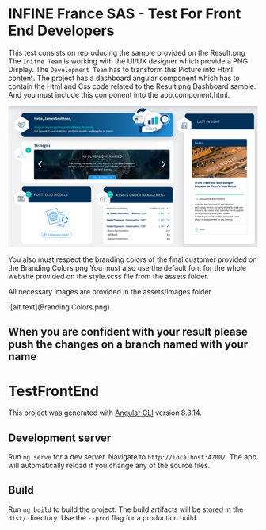 # INFINE France SAS - Test For Front End Developers

This test consists on reproducing the sample provided on the Result.png
The `Inifne Team` is working with the UI/UX designer which provide a PNG Display. 
The `Development Team` has to transform this Picture into Html content. 
The project has a dashboard angular component which has to contain the Html and Css code related to the Result.png Dashboard sample.
And you must include this component into the app.component.html.

![alt text](Result.png)

You also must respect the branding colors of the final customer provided on the Branding Colors.png
You must also use the default font for the whole website provided on the style.scss file from the assets folder.

All necessary images are provided in the assets/images folder

![alt text](Branding Colors.png)

## When you are confident with your result please push the changes on a branch named with your name

# TestFrontEnd

This project was generated with [Angular CLI](https://github.com/angular/angular-cli) version 8.3.14.

## Development server

Run `ng serve` for a dev server. Navigate to `http://localhost:4200/`. The app will automatically reload if you change any of the source files.

## Build

Run `ng build` to build the project. The build artifacts will be stored in the `dist/` directory. Use the `--prod` flag for a production build.
